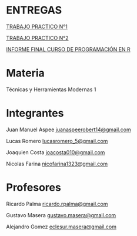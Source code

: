 # ENTREGAS

<a href="https://github.com/lospibesdeindustrial/TP1_2022" target="_blank"> TRABAJO PRACTICO N°1</a>

<a href="https://github.com/lospibesdeindustrial/TP2_2022" target="_blank"> TRABAJO PRACTICO N°2</a>

<a href="[https://github.com/lospibesdeindustrial/TP2_2022](https://drive.google.com/uc?export=download&id=1LUEYElpJnRJwAP2HxPgKngLc_Fnvh_NO)"> INFORME FINAL CURSO DE PROGRAMACIÓN EN R</a>

# Materia
Técnicas y Herramientas Modernas 1

# Integrantes
Juan Manuel Aspee juanaspeerobert14@gmail.com

Lucas Romero lucasromero_5@gmail.com

Joaquien Costa joacosta010@gmail.com

Nicolas Farina nicofarina1323@gmail.com

# Profesores
Ricardo Palma
ricardo.rpalma@gmail.com

Gustavo Masera
gustavo.masera@gmail.com

Alejandro Gomez
eclesur.masera@gmail.com

